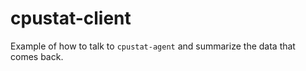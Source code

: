 # cpustat-client

Example of how to talk to `cpustat-agent` and summarize the data that comes back.
